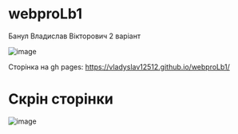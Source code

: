 # webproLb1

Банул Владислав Вікторович 2 варіант

![image](https://user-images.githubusercontent.com/116881961/233491581-338af13f-6ae0-4f63-a276-554fe7d68467.png)


Сторінка на gh pages: https://vladyslav12512.github.io/webproLb1/


# Скрін сторінки

![image](https://user-images.githubusercontent.com/116881961/233861173-ae0ab2d2-f8dc-4794-b9f2-18abd3e3dcd0.png)
